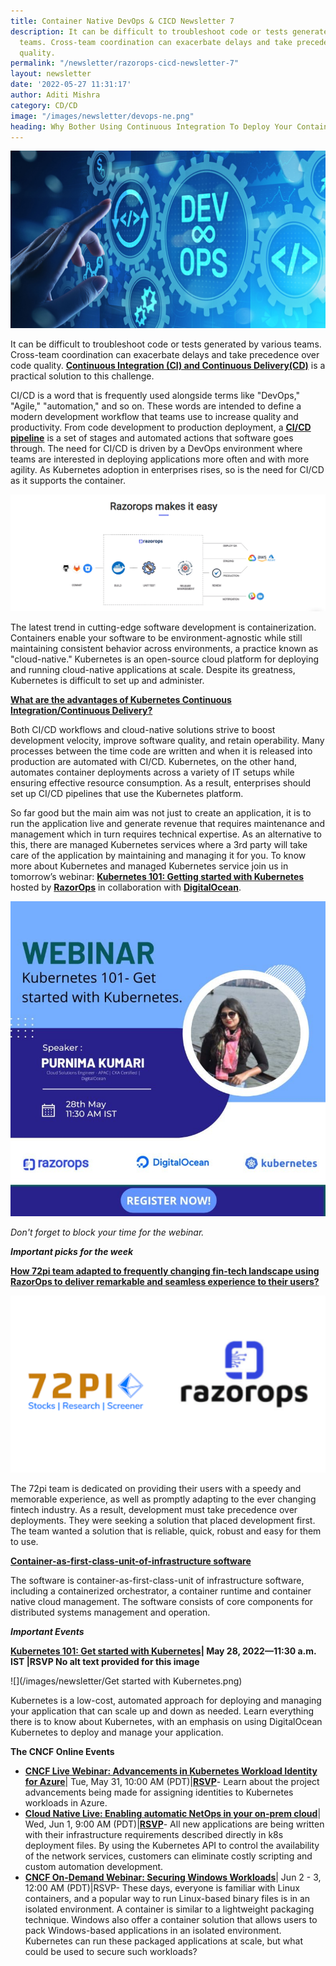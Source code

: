 ```yaml
---
title: Container Native DevOps & CICD Newsletter 7
description: It can be difficult to troubleshoot code or tests generated by various
  teams. Cross-team coordination can exacerbate delays and take precedence over code
  quality.
permalink: "/newsletter/razorops-cicd-newsletter-7"
layout: newsletter
date: '2022-05-27 11:31:17'
author: Aditi Mishra
category: CD/CD
image: "/images/newsletter/devops-ne.png"
heading: Why Bother Using Continuous Integration To Deploy Your Containerized Software?
---
```


![](/images/newsletter/devops-ne.png)


It can be difficult to troubleshoot code or tests generated by various teams. Cross-team coordination can exacerbate delays and take precedence over code quality. **[Continuous Integration (CI) and Continuous Delivery(CD)](https://bit.ly/3GnBqD9)** is a practical solution to this challenge. 


CI/CD is a word that is frequently used alongside terms like "DevOps," "Agile," "automation," and so on. These words are intended to define a modern development workflow that teams use to increase quality and productivity. From code development to production deployment, a **[CI/CD pipeline](https://bit.ly/3MUDCEy)** is a set of stages and automated actions that software goes through. The need for CI/CD is driven by a DevOps environment where teams are interested in deploying applications more often and with more agility. As Kubernetes adoption in enterprises rises, so is the need for CI/CD as it supports the container.


![](/images/newsletter/razorops-makes-it-easy.png)


The latest trend in cutting-edge software development is containerization. Containers enable your software to be environment-agnostic while still maintaining consistent behavior across environments, a practice known as "cloud-native." Kubernetes is an open-source cloud platform for deploying and running cloud-native applications at scale. Despite its greatness, Kubernetes is difficult to set up and administer.


**[What are the advantages of Kubernetes Continuous Integration/Continuous Delivery?](https://bit.ly/3sZK6Ki)**


Both CI/CD workflows and cloud-native solutions strive to boost development velocity, improve software quality, and retain operability. Many processes between the time code are written and when it is released into production are automated with CI/CD. Kubernetes, on the other hand, automates container deployments across a variety of IT setups while ensuring effective resource consumption. As a result, enterprises should set up CI/CD pipelines that use the Kubernetes platform.

So far good but the main aim was not just to create an application, it is to run the application live and generate revenue that requires maintenance and management which in turn requires technical expertise. As an alternative to this, there are managed Kubernetes services where a 3rd party will take care of the application by maintaining and managing it for you. To know more about Kubernetes and managed Kubernetes service join us in tomorrow’s webinar: **[Kubernetes 101: Getting started with Kubernetes](https://bit.ly/3sVNfuL)** hosted by **[RazorOps](https://bit.ly/3lMFIdR)** in collaboration with **[DigitalOcean](https://www.digitalocean.com/)**.


![](/images/newsletter/webinar-kubernetes101-razorops.jpeg)


*Don't forget to block your time for the webinar.*


***Important picks for the week***

**[How 72pi team adapted to frequently changing fin-tech landscape using RazorOps to deliver remarkable and seamless experience to their users?](https://bit.ly/3lS3J2U)**


![](/images/newsletter/72pi-casestudy-razorops.png)


The 72pi team is dedicated on providing their users with a speedy and memorable experience, as well as promptly adapting to the ever changing fintech industry. As a result, development must take precedence over deployments. They were seeking a solution that placed development first. The team wanted a solution that is reliable, quick, robust and easy for them to use.



**[Container-as-first-class-unit-of-infrastructure software](https://bit.ly/38pYTXD)**

The software is container-as-first-class-unit of infrastructure software, including a containerized orchestrator, a container runtime and container native cloud management. The software consists of core components for distributed systems management and operation.


***Important Events***

**[Kubernetes 101: Get started with Kubernetes](https://bit.ly/3sMTfG8)| May 28, 2022—11:30 a.m. IST |RSVP
No alt text provided for this image**


![](/images/newsletter/Get started with Kubernetes.png)

Kubernetes is a low-cost, automated approach for deploying and managing your application that can scale up and down as needed. Learn everything there is to know about Kubernetes, with an emphasis on using DigitalOcean Kubernetes to deploy and manage your application.



**The CNCF Online Events**

* **[CNCF Live Webinar: Advancements in Kubernetes Workload Identity for Azure](https://community.cncf.io/events/details/cncf-cncf-online-programs-presents-cncf-live-webinar-advancements-in-kubernetes-workload-identity-for-azure/)**| Tue, May 31, 10:00 AM (PDT)|**[RSVP](https://community.cncf.io/events/details/cncf-cncf-online-programs-presents-cncf-live-webinar-advancements-in-kubernetes-workload-identity-for-azure/)**- Learn about the project advancements being made for assigning identities to Kubernetes workloads in Azure.
* **[Cloud Native Live: Enabling automatic NetOps in your on-prem cloud](https://community.cncf.io/events/details/cncf-cncf-online-programs-presents-cloud-native-live-enabling-automatic-netops-in-your-on-prem-cloud/)**| Wed, Jun 1, 9:00 AM (PDT)|**[RSVP](https://community.cncf.io/events/details/cncf-cncf-online-programs-presents-cloud-native-live-enabling-automatic-netops-in-your-on-prem-cloud/)**- All new applications are being written with their infrastructure requirements described directly in k8s deployment files. By using the Kubernetes API to control the availability of the network services, customers can eliminate costly scripting and custom automation development.
* **[CNCF On-Demand Webinar: Securing Windows Workloads](https://community.cncf.io/events/details/cncf-cncf-online-programs-presents-cncf-on-demand-webinar-securing-windows-workloads/)**| Jun 2 - 3, 12:00 AM (PDT)|RSVP- These days, everyone is familiar with Linux containers, and a popular way to run Linux-based binary files is in an isolated environment. A container is similar to a lightweight packaging technique. Windows also offer a container solution that allows users to pack Windows-based applications in an isolated environment. Kubernetes can run these packaged applications at scale, but what could be used to secure such workloads?
